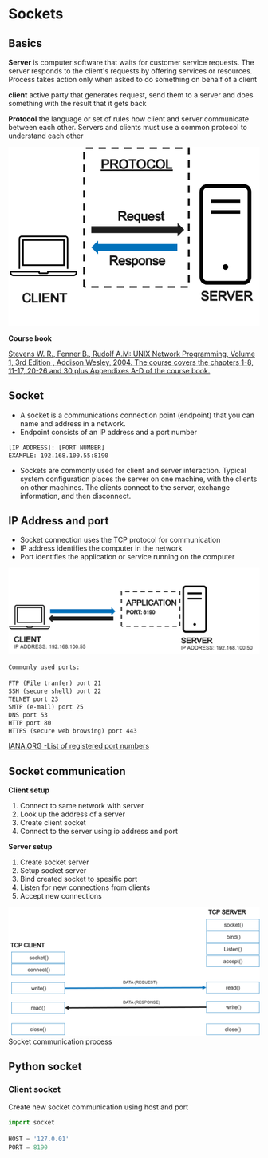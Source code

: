 # Sockets

## Basics

**Server**
is computer software that waits for customer service requests. The server responds to the client's requests by offering services or resources. Process takes action only when asked to do something on behalf of a client

**client**
active party that generates request, send them to a server and does something with the result that it gets back

**Protocol**
the language or set of rules how client and server communicate between each other. Servers and clients must use a common protocol to understand each other

![image](img/socket_image_1.png)

**Course book**

[Stevens W. R., Fenner B., Rudolf A.M: UNIX Network Programming, Volume 1, 3rd Edition , Addison Wesley, 2004. The course covers the chapters 1-8, 11-17, 20-26 and 30 plus Appendixes A-D of the course book.](https://github.com/sqm2050/wiki/blob/master/Books/c%26programme/UNIX%20Network%20Programming%2C%20Volume%201%2C%20Third%20Edition%2C%20The%20Sockets%20Networking%20API.pdf)



## Socket

- A socket is a communications connection point (endpoint) that you can name and address in a network. 
- Endpoint consists of an IP address and a port number 

```
[IP ADDRESS]: [PORT NUMBER]
EXAMPLE: 192.168.100.55:8190
```
- Sockets are commonly used for client and server interaction. Typical system configuration places the server on one machine, with the clients on other machines. The clients connect to the server, exchange information, and then disconnect.

## IP Address and port

- Socket connection uses the TCP protocol for communication
- IP address identifies the computer in the network
- Port identifies the application or service running on the computer

![image](img/socket_image_2.png)


```
Commonly used ports:

FTP (File tranfer) port 21
SSH (secure shell) port 22
TELNET port 23
SMTP (e-mail) port 25             
DNS port 53
HTTP port 80
HTTPS (secure web browsing) port 443

```
[IANA.ORG -List of registered port numbers](https://www.iana.org/assignments/service-names-port-numbers/service-names-port-numbers.xhtml)

## Socket communication

**Client setup**
1. Connect to same network with server
2. Look up the address of a server
3. Create client socket
4. Connect to the server using ip address and port

**Server setup**
1. Create socket server
2. Setup socket server
3. Bind created socket to spesific port
4. Listen for new connections from clients
5. Accept new connections


![image](img/socket_image_3.png)
Socket communication process

## Python socket

### Client socket

Create new socket communication using host and port

```python
import socket

HOST = '127.0.01'
PORT = 8190

```

